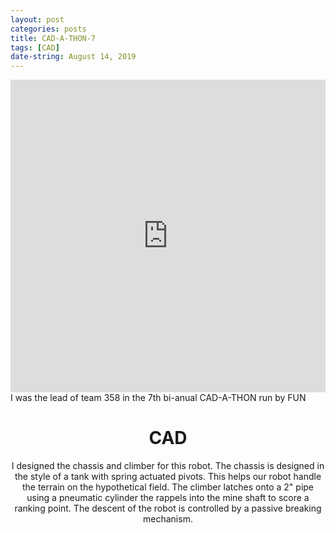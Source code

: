 ```yaml
---
layout: post
categories: posts
title: CAD-A-THON-7
tags: [CAD]
date-string: August 14, 2019
---
```


<center>
<iframe width="100%" height="500" src="https://myhub.autodesk360.com/ue28a0a55/g/shares/SHabee1QT1a327cf2b7a4cb767cd06215f59?mode=embed" frameborder="0" allowfullscreen></iframe>
</center>

<left>
I was the lead of team 358 in the 7th bi-anual CAD-A-THON run by FUN
</left>

<center>
<H1>CAD</H1>
<p>
I designed the chassis and climber for this robot. The chassis is designed in the style of a tank with spring actuated pivots. This helps our robot handle the terrain on the hypothetical field. The climber latches onto a 2" pipe using a pneumatic cylinder the rappels into the mine shaft to score a ranking point. The descent of the robot is controlled by a passive breaking mechanism.
</p>

</center>